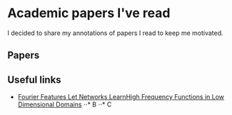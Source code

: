 # Academic papers I've read

I decided to share my annotations of papers I read to keep me motivated.

## Papers


## Useful links
* [Fourier Features Let Networks LearnHigh Frequency Functions in Low Dimensional Domains](https://arxiv.org/pdf/2006.10739.pdf)
⋅⋅* B
⋅⋅* C
